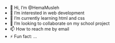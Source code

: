 - 👋 Hi, I’m @HemaMusleh
- 👀 I’m interested in web development
- 🌱 I’m currently learning html and css
- 💞️ I’m looking to collaborate on my school project
- 📫 How to reach me by email
- ⚡ Fun fact: ...

<!---
HemaMusleh/HemaMusleh is a ✨ special ✨ repository because its `README.md` (this file) appears on your GitHub profile.
You can click the Preview link to take a look at your changes.
--->
